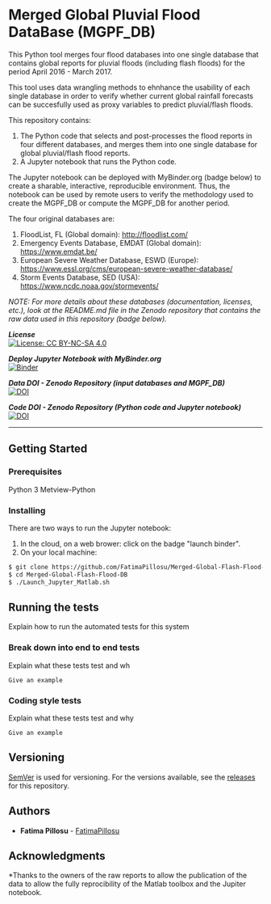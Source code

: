 # Merged Global Pluvial Flood DataBase (MGPF_DB)  

This Python tool merges four flood databases into one single database that contains global reports for pluvial floods (including flash floods) for the period April 2016 - March 2017. 

This tool uses data wrangling methods to ehnhance the usability of each single database in order to verify whether current global rainfall forecasts can be succesfully used as proxy variables to predict pluvial/flash floods. 
  
This repository contains:
1. The Python code that selects and post-processes the flood reports in four different databases, and merges them into one single database for global pluvial/flash flood reports.
2. A Jupyter notebook that runs the Python code.

The Jupyter notebook can be deployed with MyBinder.org (badge below) to create a sharable, interactive, reproducible environment. Thus, the notebook can be used by remote users to verify the methodology used to create the MGPF_DB or compute the MGPF_DB for another period.

The four original databases are:
1. FloodList, FL (Global domain): http://floodlist.com/
2. Emergency Events Database, EMDAT (Global domain): https://www.emdat.be/
3. European Severe Weather Database, ESWD (Europe): https://www.essl.org/cms/european-severe-weather-database/
4. Storm Events Database, SED (USA): https://www.ncdc.noaa.gov/stormevents/ 

_NOTE: For more details about these databases (documentation, licenses, etc.), look at the README.md file in the Zenodo repository that contains the raw data used in this repository (badge below)._

__*License*__  
[![License: CC BY-NC-SA 4.0](https://licensebuttons.net/l/by-nc-sa/4.0/80x15.png)](https://creativecommons.org/licenses/by-nc-sa/4.0/)

__*Deploy Jupyter Notebook with MyBinder.org*__     
[![Binder](https://mybinder.org/badge_logo.svg)](https://mybinder.org/v2/gh/FatimaPillosu/Test_JupyterNB_Bynder.git/master)     

__*Data DOI - Zenodo Repository (input databases and MGPF_DB)*__  
[![DOI](https://zenodo.org/badge/DOI/10.5281/zenodo.3479846.svg)](https://doi.org/10.5281/zenodo.3479846)

__*Code DOI - Zenodo Repository (Python code and Jupyter notebook)*__  
[![DOI](https://zenodo.org/badge/DOI/10.5281/zenodo.3479846.svg)](https://doi.org/10.5281/zenodo.3479846)


------------------------------------------

## Getting Started

### Prerequisites

Python 3
Metview-Python

### Installing

There are two ways to run the Jupyter notebook:
1. In the cloud, on a web brower: click on the badge "launch binder".
2. On your local machine: 

```sh
$ git clone https://github.com/FatimaPillosu/Merged-Global-Flash-Flood-DB.git
$ cd Merged-Global-Flash-Flood-DB
$ ./Launch_Jupyter_Matlab.sh
```

## Running the tests

Explain how to run the automated tests for this system

### Break down into end to end tests

Explain what these tests test and wh
```
Give an example
```

### Coding style tests

Explain what these tests test and why

```
Give an example
```

## Versioning

[SemVer](http://semver.org/) is used for versioning. For the versions available, see the [releases](https://github.com/FatimaPillosu/Merged-Global-Flash-Flood-DB/releases) for this repository. 

## Authors

* **Fatima Pillosu** - [FatimaPillosu](https://github.com/FatimaPillosu)


## Acknowledgments

*Thanks to the owners of the raw reports to allow the publication of the data to allow the fully reprocibility of the Matlab toolbox and the Jupiter notebook.


